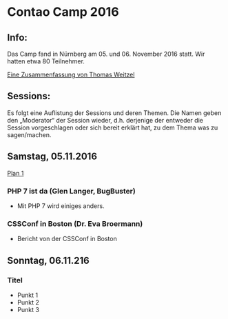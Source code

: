 # Contao Camp 2016

## Info:
Das Camp fand in Nürnberg am 05. und 06. November 2016 statt. Wir hatten etwa 80 Teilnehmer.

[Eine Zusammenfassung von Thomas Weitzel](https://contao.org/de/news/das-war-das-contao-camp-2016)

## Sessions:
Es folgt eine Auflistung der Sessions und deren Themen. Die Namen geben den
„Moderator“ der Session wieder, d.h. derjenige der entweder die Session
vorgeschlagen oder sich bereit erklärt hat, zu dem Thema was zu sagen/machen.

## Samstag, 05.11.2016

[Plan 1](2016_plan_tag1.jpg)

### PHP 7 ist da (Glen Langer, BugBuster)

* Mit PHP 7 wird einiges anders.

### CSSConf in Boston (Dr. Eva Broermann)

* Bericht von der CSSConf in Boston

## Sonntag, 06.11.216

### Titel

* Punkt 1
* Punkt 2
* Punkt 3

